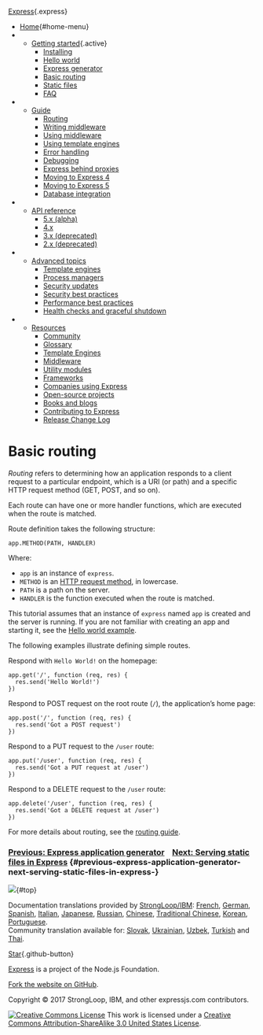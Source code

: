 <div class="section page content">

<div id="mobile-menu">

<div id="nav-button" class="fa fa-bars fa-2x button">

</div>

</div>

<div id="logo" class="section">

[Express](/){.express}

</div>

<div id="navbar">

-   [Home](/){#home-menu}
-   -   [Getting started](/en/starter/installing.html){.active}
        -   [Installing](/en/starter/installing.html)
        -   [Hello world](/en/starter/hello-world.html)
        -   [Express generator](/en/starter/generator.html)
        -   [Basic routing](/en/starter/basic-routing.html)
        -   [Static files](/en/starter/static-files.html)
        -   [FAQ](/en/starter/faq.html)
-   -   [Guide](/en/guide/routing.html)
        -   [Routing](/en/guide/routing.html)
        -   [Writing middleware](/en/guide/writing-middleware.html)
        -   [Using middleware](/en/guide/using-middleware.html)
        -   [Using template
            engines](/en/guide/using-template-engines.html)
        -   [Error handling](/en/guide/error-handling.html)
        -   [Debugging](/en/guide/debugging.html)
        -   [Express behind proxies](/en/guide/behind-proxies.html)
        -   [Moving to Express 4](/en/guide/migrating-4.html)
        -   [Moving to Express 5](/en/guide/migrating-5.html)
        -   [Database integration](/en/guide/database-integration.html)
-   -   [API reference](/en/4x/api.html)
        -   [5.x (alpha)](/en/5x/api.html)
        -   [4.x](/en/4x/api.html)
        -   [3.x (deprecated)](/en/3x/api.html)
        -   [2.x (deprecated)](/2x/)
-   -   [Advanced topics](/en/advanced/developing-template-engines.html)
        -   [Template
            engines](/en/advanced/developing-template-engines.html)
        -   [Process managers](/en/advanced/pm.html)
        -   [Security updates](/en/advanced/security-updates.html)
        -   [Security best
            practices](/en/advanced/best-practice-security.html)
        -   [Performance best
            practices](/en/advanced/best-practice-performance.html)
        -   [Health checks and graceful
            shutdown](/en/advanced/healthcheck-graceful-shutdown.html)
-   -   [Resources](/en/resources/glossary.html)
        -   [Community](/en/resources/community.html)
        -   [Glossary](/en/resources/glossary.html)
        -   [Template Engines](/en/resources/template-engines.html)
        -   [Middleware](/en/resources/middleware.html)
        -   [Utility modules](/en/resources/utils.html)
        -   [Frameworks](/en/resources/frameworks.html)
        -   [Companies using
            Express](/en/resources/companies-using-express.html)
        -   [Open-source
            projects](/en/resources/open-source-using-express.html)
        -   [Books and blogs](/en/resources/books-blogs.html)
        -   [Contributing to Express](/en/resources/contributing.html)
        -   [Release Change Log](/en/changelog/4x.html)

</div>

<div id="overlay">

</div>

<div id="page-doc" markdown="1">

Basic routing
=============

*Routing* refers to determining how an application responds to a client
request to a particular endpoint, which is a URI (or path) and a
specific HTTP request method (GET, POST, and so on).

Each route can have one or more handler functions, which are executed
when the route is matched.

Route definition takes the following structure:

    app.METHOD(PATH, HANDLER)

Where:

-   `app` is an instance of `express`.
-   `METHOD` is an [HTTP request
    method](https://en.wikipedia.org/wiki/Hypertext_Transfer_Protocol#Request_methods),
    in lowercase.
-   `PATH` is a path on the server.
-   `HANDLER` is the function executed when the route is matched.

<div class="doc-box doc-notice">

This tutorial assumes that an instance of `express` named `app` is
created and the server is running. If you are not familiar with creating
an app and starting it, see the [Hello world
example](/en/starter/hello-world.html).

</div>

The following examples illustrate defining simple routes.

Respond with `Hello World!` on the homepage:

    app.get('/', function (req, res) {
      res.send('Hello World!')
    })

Respond to POST request on the root route (`/`), the application’s home
page:

    app.post('/', function (req, res) {
      res.send('Got a POST request')
    })

Respond to a PUT request to the `/user` route:

    app.put('/user', function (req, res) {
      res.send('Got a PUT request at /user')
    })

Respond to a DELETE request to the `/user` route:

    app.delete('/user', function (req, res) {
      res.send('Got a DELETE request at /user')
    })

For more details about routing, see the [routing
guide](/en/guide/routing.html).

### [Previous: Express application generator](/en/starter/generator.html)    [Next: Serving static files in Express](/en/starter/static-files.html) {#previous-express-application-generator-next-serving-static-files-in-express-}

</div>

</div>

[![](/images/arrow.png)](#){#top}
<div id="doc-langs" class="section">

Documentation translations provided by
[StrongLoop/IBM](http://strongloop.com): [French](/fr/), [German](/de/),
[Spanish](/es/), [Italian](/it/), [Japanese](/ja/), [Russian](/ru/),
[Chinese](/zh-cn/), [Traditional Chinese](/zh-tw/), [Korean](/ko/),
[Portuguese](/pt-br/).\
Community translation available for: [Slovak](/sk/), [Ukrainian](/uk/),
[Uzbek](/uz/), [Turkish](/tr/) and [Thai](/th/).

</div>

<div id="footer-content">

<div id="github">

[Star](https://github.com/expressjs/expressjs.com){.github-button}

</div>

<div id="sponsor">

[Express](https://github.com/expressjs/express/) is a project of the
[](http://nodejs.org/foundation)Node.js Foundation.

</div>

<div id="fork">

[Fork the website on
GitHub](https://github.com/expressjs/expressjs.com).

</div>

<div>

Copyright © 2017 StrongLoop, IBM, and other expressjs.com contributors.

</div>

</div>

<div id="license">

[![Creative Commons
License](https://i.creativecommons.org/l/by-sa/3.0/us/80x15.png)](http://creativecommons.org/licenses/by-sa/3.0/us/)
This work is licensed under a [Creative Commons Attribution-ShareAlike
3.0 United States
License](http://creativecommons.org/licenses/by-sa/3.0/us/).

</div>
